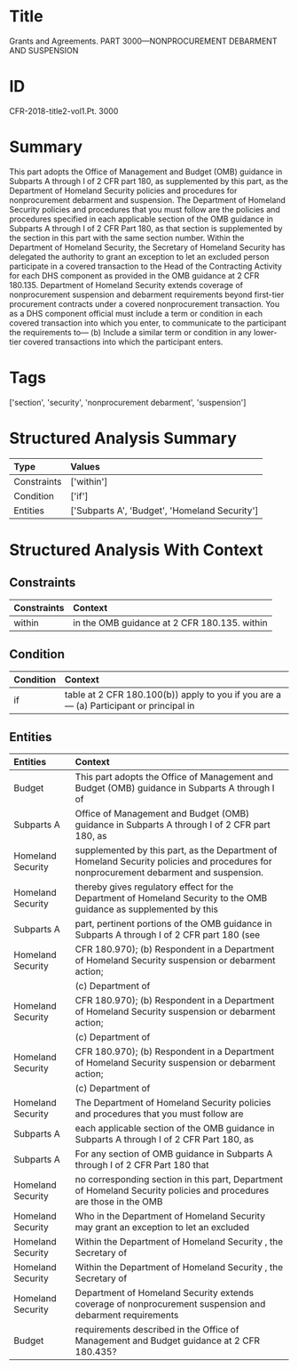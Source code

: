 # Title

 Grants and Agreements. PART 3000—NONPROCUREMENT DEBARMENT AND SUSPENSION


# ID

 CFR-2018-title2-vol1.Pt. 3000


# Summary

This part adopts the Office of Management and Budget (OMB) guidance in Subparts A through I of 2 CFR part 180, as supplemented by this part, as the Department of Homeland Security policies and procedures for nonprocurement debarment and suspension.
The Department of Homeland Security policies and procedures that you must follow are the policies and procedures specified in each applicable section of the OMB guidance in Subparts A through I of 2 CFR Part 180, as that section is supplemented by the section in this part with the same section number.
Within the Department of Homeland Security, the Secretary of Homeland Security has delegated the authority to grant an exception to let an excluded person participate in a covered transaction to the Head of the Contracting Activity for each DHS component as provided in the OMB guidance at 2 CFR 180.135.
Department of Homeland Security extends coverage of nonprocurement suspension and debarment requirements beyond first-tier procurement contracts under a covered nonprocurement transaction.
You as a DHS component official must include a term or condition in each covered transaction into which you enter, to communicate to the participant the requirements to&#8212;
(b) Include a similar term or condition in any lower-tier covered transactions into which the participant enters.


# Tags

['section', 'security', 'nonprocurement debarment', 'suspension']


# Structured Analysis Summary

| Type        | Values                                        |
|:------------|:----------------------------------------------|
| Constraints | ['within']                                    |
| Condition   | ['if']                                        |
| Entities    | ['Subparts A', 'Budget', 'Homeland Security'] |


# Structured Analysis With Context

 


## Constraints

| Constraints   | Context                                      |
|:--------------|:---------------------------------------------|
| within        | in the OMB guidance at 2 CFR 180.135. within |


## Condition

| Condition   | Context                                                                                     |
|:------------|:--------------------------------------------------------------------------------------------|
| if          | table at 2 CFR 180.100(b)) apply to you if you are a&#8212; (a) Participant or principal in |


## Entities

| Entities          | Context                                                                                                                                 |
|:------------------|:----------------------------------------------------------------------------------------------------------------------------------------|
| Budget            | This part adopts the Office of Management and  Budget (OMB) guidance in Subparts A through I of                                         |
| Subparts A        | Office of Management and Budget (OMB) guidance in Subparts A through I of 2 CFR part 180, as                                            |
| Homeland Security | supplemented by this part, as the Department of Homeland Security  policies and procedures for nonprocurement debarment and suspension. |
| Homeland Security | thereby gives regulatory effect for the Department of Homeland Security to the OMB guidance as supplemented by this                     |
| Subparts A        | part, pertinent portions of the OMB guidance in Subparts A through I of 2 CFR part 180 (see                                             |
| Homeland Security | CFR 180.970); (b) Respondent in a Department of Homeland Security  suspension or debarment action;                                      |
|                   |             (c) Department of                                                                                                           |
| Homeland Security | CFR 180.970); (b) Respondent in a Department of Homeland Security  suspension or debarment action;                                      |
|                   |             (c) Department of                                                                                                           |
| Homeland Security | CFR 180.970); (b) Respondent in a Department of Homeland Security  suspension or debarment action;                                      |
|                   |             (c) Department of                                                                                                           |
| Homeland Security | The Department of  Homeland Security policies and procedures that you must follow are                                                   |
| Subparts A        | each applicable section of the OMB guidance in Subparts A through I of 2 CFR Part 180, as                                               |
| Subparts A        | For any section of OMB guidance in  Subparts A through I of 2 CFR Part 180 that                                                         |
| Homeland Security | no corresponding section in this part, Department of Homeland Security policies and procedures are those in the OMB                     |
| Homeland Security | Who in the Department of  Homeland Security may grant an exception to let an excluded                                                   |
| Homeland Security | Within the Department of  Homeland Security , the Secretary of                                                                          |
| Homeland Security | Within the Department of  Homeland Security , the Secretary of                                                                          |
| Homeland Security | Department of  Homeland Security extends coverage of nonprocurement suspension and debarment requirements                               |
| Budget            | requirements described in the Office of Management and Budget  guidance at 2 CFR 180.435?                                               |


